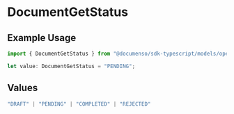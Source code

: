# DocumentGetStatus

## Example Usage

```typescript
import { DocumentGetStatus } from "@documenso/sdk-typescript/models/operations";

let value: DocumentGetStatus = "PENDING";
```

## Values

```typescript
"DRAFT" | "PENDING" | "COMPLETED" | "REJECTED"
```